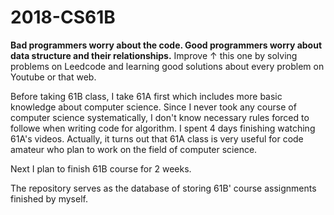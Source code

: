 # 2018-CS61B

**Bad programmers worry about the code. Good programmers worry about data structure and their relationships.**
Improve ↑ this one by solving problems on Leedcode and learning good solutions about every problem on Youtube or that web.

Before taking 61B class, I take 61A first which includes more basic knowledge about computer science. Since I never took any course of computer science systematically, I don't know  necessary rules forced to followe when writing code for algorithm. I spent 4 days finishing watching 61A's videos. Actually, it turns out that 61A class is very useful for code amateur who plan to work on the field of computer science.  

Next I plan to finish 61B course for 2 weeks.

The repository serves as the database of storing 61B' course assignments finished by myself.


